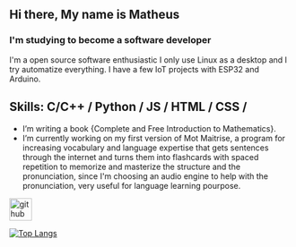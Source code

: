 ## Hi there, My name is Matheus
### I'm studying to become a software developer
I'm a open source software enthusiastic I only use Linux as a desktop and I try automatize everything. I have a few IoT projects with ESP32 and Arduino.

## Skills: C/C++ / Python / JS / HTML / CSS / 

- I’m writing a book {Complete and Free Introduction to Mathematics}.
- I’m currently working on my first version of Mot Maitrise, a program for increasing vocabulary and language expertise that gets sentences through the internet and turns them into flashcards with spaced repetition to memorize and masterize the structure and the pronunciation, since I'm choosing an audio engine to help with the pronunciation, very useful for language learning pourpose. 

[<img src='https://cdn.jsdelivr.net/npm/simple-icons@3.0.1/icons/github.svg' alt='github' height='40'>](https://github.com/Matheus-Mota1)  

[![Top Langs](https://github-readme-stats.vercel.app/api/top-langs/?username=Matheus-Mota1)](https://github.com/anuraghazra/github-readme-stats)

